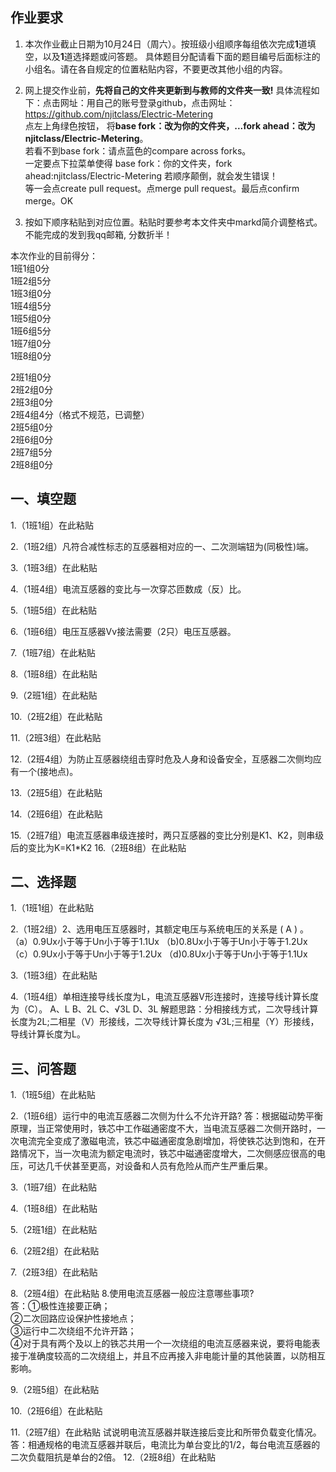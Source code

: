 ## 作业要求

1. 本次作业截止日期为10月24日（周六）。按班级小组顺序每组依次完成**1**道填空，以及**1**道选择题或问答题。 具体题目分配请看下面的题目编号后面标注的小组名。请在各自规定的位置粘贴内容，不要更改其他小组的内容。 

2. 网上提交作业前，**先将自己的文件夹更新到与教师的文件夹一致!** 具体流程如下：点击网址：用自己的账号登录github，点击网址：https://github.com/njitclass/Electric-Metering  
点左上角绿色按钮，
将**base fork：改为你的文件夹，...fork ahead：改为njitclass/Electric-Metering**。   
若看不到base fork：请点蓝色的compare across forks。  
一定要点下拉菜单使得 base fork：你的文件夹，fork ahead:njitclass/Electric-Metering
若顺序颠倒，就会发生错误！  
等一会点create pull request。点merge pull request。最后点confirm merge。OK

3. 按如下顺序粘贴到对应位置。粘贴时要参考本文件夹中markd简介调整格式。不能完成的发到我qq邮箱, 分数折半！

本次作业的目前得分：  
1班1组0分  
1班2组5分  
1班3组0分  
1班4组5分  
1班5组0分  
1班6组5分  
1班7组0分  
1班8组0分 

2班1组0分  
2班2组0分  
2班3组0分  
2班4组4分（格式不规范，已调整）  
2班5组0分  
2班6组0分  
2班7组5分  
2班8组0分

## 一、填空题

1.（1班1组）在此粘贴

2.（1班2组）凡符合减性标志的互感器相对应的一、二次测端钮为(同极性)端。

3.（1班3组）在此粘贴

4.（1班4组）电流互感器的变比与一次穿芯匝数成（反）比。

5.（1班5组）在此粘贴

6.（1班6组）电压互感器Vv接法需要（2只）电压互感器。

7.（1班7组）在此粘贴

8.（1班8组）在此粘贴  

9.（2班1组）在此粘贴

10.（2班2组）在此粘贴

11.（2班3组）在此粘贴

12.（2班4组）为防止互感器绕组击穿时危及人身和设备安全，互感器二次侧均应有一个(接地点)。

13.（2班5组）在此粘贴

14.（2班6组）在此粘贴

15.（2班7组）电流互感器串级连接时，两只互感器的变比分别是K1、K2，则串级后的变比为K=K1*K2
16.（2班8组）在此粘贴


## 二、选择题

1.（1班1组）在此粘贴

2.（1班2组）2、选用电压互感器时，其额定电压与系统电压的关系是 ( A )  。   
（a）0.9Ux小于等于Un小于等于1.1Ux  （b)0.8Ux小于等于Un小于等于1.2Ux  
（c）0.9Ux小于等于Un小于等于1.2Ux  （d)0.8Ux小于等于Un小于等于1.1Ux   

3.（1班3组）在此粘贴

4.（1班4组）单相连接导线长度为L，电流互感器V形连接时，连接导线计算长度为（C）。
A、L    B、2L    C、√3L    D、3L
解题思路：分相接线方式，二次导线计算长度为2L;二相星（V）形接线，二次导线计算长度为 √3L;三相星（Y）形接线，导线计算长度为L。

## 三、问答题

1.（1班5组）在此粘贴

2.（1班6组）运行中的电流互感器二次侧为什么不允许开路?
答：根据磁动势平衡原理，当正常使用时，铁芯中工作磁通密度不大，当电流互感器二次侧开路时，一次电流完全变成了激磁电流，铁芯中磁通密度急剧增加，将使铁芯达到饱和，在开路情况下，当一次电流为额定电流时，铁芯中磁通密度增大，二次侧感应很高的电压，可达几千伏甚至更高，对设备和人员有危险从而产生严重后果。

3.（1班7组）在此粘贴

4.（1班8组）在此粘贴

5.（2班1组）在此粘贴

6.（2班2组）在此粘贴  

7.（2班3组）在此粘贴

8.（2班4组）在此粘贴  8.使用电流互感器一般应注意哪些事项?  
答：①极性连接要正确；  
②二次回路应设保护性接地点；  
③运行中二次绕组不允许开路；  
④对于具有两个及以上的铁芯共用一个一次绕组的电流互感器来说，要将电能表接于准确度较高的二次绕组上，并且不应再接入非电能计量的其他装置，以防相互影响。

9.（2班5组）在此粘贴

10.（2班6组）在此粘贴  

11.（2班7组）在此粘贴
试说明电流互感器并联连接后变比和所带负载变化情况。
答：相通规格的电流互感器并联后，电流比为单台变比的1/2，每台电流互感器的二次负载阻抗是单台的2倍。
12.（2班8组）在此粘贴

